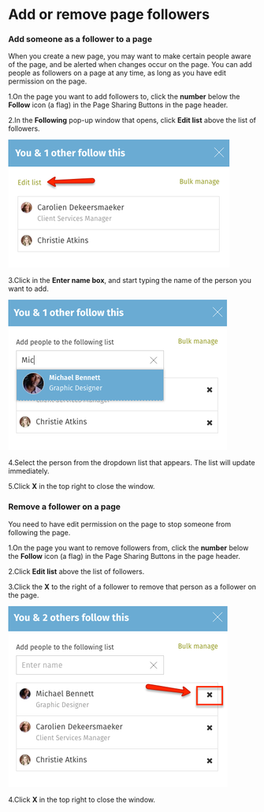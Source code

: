 # Add or remove page followers



### Add someone as a follower to a page

When you create a new page, you may want to make certain people aware of the page, and be alerted when changes occur on the page. You can add people as followers on a page at any time, as long as you have edit permission on the page.

1.On the page you want to add followers to, click the **number** below the **Follow** icon \(a flag\) in the Page Sharing Buttons in the page header.

2.In the **Following** pop-up window that opens, click **Edit list** above the list of followers.  


![](../../../.gitbook/assets/8%20%282%29.png)

3.Click in the **Enter name box**, and start typing the name of the person you want to add.  


![](../../../.gitbook/assets/9%20%282%29.png)



4.Select the person from the dropdown list that appears. The list will update immediately.

5.Click **X** in the top right to close the window.



### Remove a follower on a page

You need to have edit permission on the page to stop someone from following the page.

1.On the page you want to remove followers from, click the **number** below the **Follow** icon \(a flag\) in the Page Sharing Buttons in the page header.

2.Click **Edit list** above the list of followers.

3.Click the **X** to the right of a follower to remove that person as a follower on the page.

![](../../../.gitbook/assets/10%20%284%29.png)



4.Click **X** in the top right to close the window.

